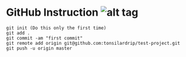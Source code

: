 # GitHub Instruction ![alt tag](https://www.codenameone.com/img/blog/github-logo.jpg)

```
git init (Do this only the first time)
git add .
git commit -am "first commit"
git remote add origin git@github.com:tonsilardrip/test-project.git
git push -u origin master
```

